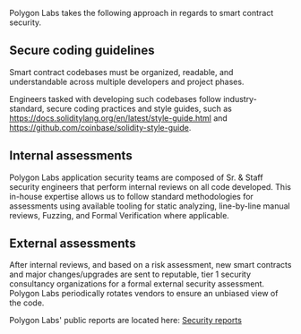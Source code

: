 Polygon Labs takes the following approach in regards to smart contract security.

## Secure coding guidelines

Smart contract codebases must be organized, readable, and understandable across multiple developers and project phases.

Engineers tasked with developing such codebases follow industry-standard, secure coding practices and style guides, such as https://docs.soliditylang.org/en/latest/style-guide.html and https://github.com/coinbase/solidity-style-guide.

## Internal assessments

Polygon Labs application security teams are composed of Sr. & Staff security engineers that perform internal reviews on all code developed. This in-house expertise allows us to follow standard methodologies for assessments using available tooling for static analyzing, line-by-line manual reviews, Fuzzing, and Formal Verification where applicable.

## External assessments

After internal reviews, and based on a risk assessment, new smart contracts and major changes/upgrades are sent to reputable, tier 1 security consultancy organizations for a formal external security assessment. Polygon Labs periodically rotates vendors to ensure an unbiased view of the code.

Polygon Labs' public reports are located here: [Security reports](reports.md)
